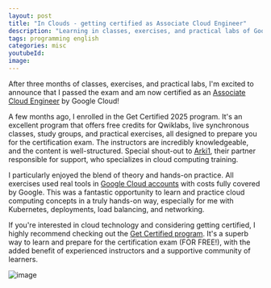 ```yaml
---
layout: post
title: "In Clouds - getting certified as Associate Cloud Engineer"
description: "Learning in classes, exercises, and practical labs of Google Cloud"
tags: programming english
categories: misc
youtubeId:
image:
---
```


After three months of classes, exercises, and practical labs, I'm excited to announce that I passed the exam and am now certified as an [Associate Cloud Engineer](https://cloud.google.com/learn/certification/cloud-engineer) by Google Cloud!

A few months ago, I enrolled in the Get Certified 2025 program. It's an excellent program that offers free credits for Qwiklabs, live synchronous classes, study groups, and practical exercises, all designed to prepare you for the certification exam. The instructors are incredibly knowledgeable, and the content is well-structured. Special shout-out to [Arki1](<https://www.linkedin.com/company/arki1>), their partner responsible for support, who specializes in cloud computing training.

I particularly enjoyed the blend of theory and hands-on practice. All exercises used real tools in [Google Cloud accounts](https://cloud.google.com/) with costs fully covered by Google. This was a fantastic opportunity to learn and practice cloud computing concepts in a truly hands-on way, especially for me with Kubernetes, deployments, load balancing, and networking.

If you're interested in cloud technology and considering getting certified, I highly recommend checking out the [Get Certified program](https://cloud.google.com/innovators/getcertified). It's a superb way to learn and prepare for the certification exam (FOR FREE!), with the added benefit of experienced instructors and a supportive community of learners.

![image](https://live.staticflickr.com/7374/11406977156_a70fe38d07_b.jpg)
